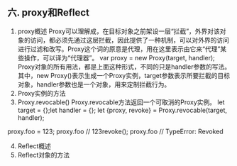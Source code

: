 
## 六. proxy和Reflect
1. proxy概述
Proxy可以理解成，在目标对象之前架设一层“拦截”，外界对该对象的访问，都必须先通过这层拦截，因此提供了一种机制，可以对外界的访问进行过滤和改写。Proxy这个词的原意是代理，用在这里表示由它来“代理”某些操作，可以译为“代理器”。
    var proxy = new Proxy(target, handler);
Proxy对象的所有用法，都是上面这种形式，不同的只是handler参数的写法。其中，new Proxy()表示生成一个Proxy实例，target参数表示所要拦截的目标对象，handler参数也是一个对象，用来定制拦截行为。
2. Proxy实例的方法
3. Proxy.revocable()
Proxy.revocable方法返回一个可取消的Proxy实例。
let target = {};let handler = {};
let {proxy, revoke} = Proxy.revocable(target, handler);

proxy.foo = 123;
proxy.foo // 123revoke();
proxy.foo // TypeError: Revoked

4. Reflect概述
5. Reflect对象的方法







